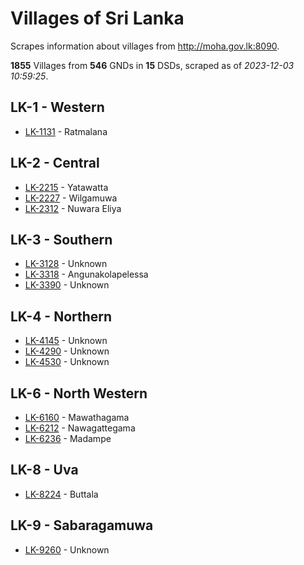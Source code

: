 # Villages of Sri Lanka

Scrapes information about villages from http://moha.gov.lk:8090.

**1855** Villages from **546** GNDs in **15** DSDs, scraped as of *2023-12-03 10:59:25*.

## LK-1 - Western

* [LK-1131](data/villages/LK-1131.json) - Ratmalana

## LK-2 - Central

* [LK-2215](data/villages/LK-2215.json) - Yatawatta
* [LK-2227](data/villages/LK-2227.json) - Wilgamuwa
* [LK-2312](data/villages/LK-2312.json) - Nuwara Eliya

## LK-3 - Southern

* [LK-3128](data/villages/LK-3128.json) - Unknown
* [LK-3318](data/villages/LK-3318.json) - Angunakolapelessa
* [LK-3390](data/villages/LK-3390.json) - Unknown

## LK-4 - Northern

* [LK-4145](data/villages/LK-4145.json) - Unknown
* [LK-4290](data/villages/LK-4290.json) - Unknown
* [LK-4530](data/villages/LK-4530.json) - Unknown

## LK-6 - North Western

* [LK-6160](data/villages/LK-6160.json) - Mawathagama
* [LK-6212](data/villages/LK-6212.json) - Nawagattegama
* [LK-6236](data/villages/LK-6236.json) - Madampe

## LK-8 - Uva

* [LK-8224](data/villages/LK-8224.json) - Buttala

## LK-9 - Sabaragamuwa

* [LK-9260](data/villages/LK-9260.json) - Unknown